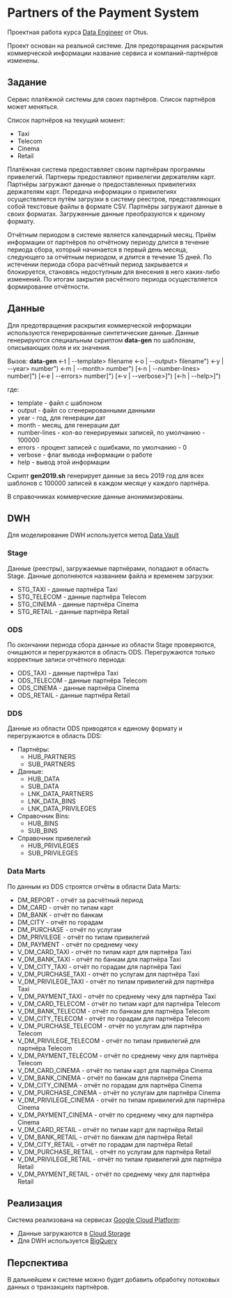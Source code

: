 # Partners of the Payment System
Проектная работа курса [Data Engineer](https://otus.ru/lessons/data-engineer/) от Otus.

Проект основан на реальной системе. Для предотвращения раскрытия коммерческой информации название сервиса и компаний-партнёров изменены.

## Задание
Сервис платёжной системы для своих партнёров. Список партнёров может меняться.

Список партнёров на текущий момент:
- Taxi
- Telecom
- Cinema
- Retail

Платёжная система предоставляет своим партнёрам программы привелегий. Партнеры предоставляют привелегии держателям карт. Партнёры загружают данные о предоставленных привилегиях держателям карт. Передача информации о привилегиях осуществляется путём загрузки в систему реестров, представляющих собой текстовые файлы в формате CSV. Партнёры загружают данные в своих форматах. Загруженные данные преобразуются к единому формату.

Отчётным периодом в системе является календарный месяц. Приём информации от партнёров по отчётному периоду длится в течение периода сбора, который начинается в первый день месяца, следующего за отчётным периодом, и длится в течение 15 дней. По истечении периода сбора расчётный период закрывается и блокируется, становясь недоступным для внесения в него каких-либо изменений. По итогам закрытия расчётного периода осуществляется формирование отчётности.

## Данные
Для предотвращения раскрытия коммерческой информации используются генерированные синтетические данные. Данные генерируются специальным скриптом **data-gen** по шаблонам, описывающих поля и их значения.

Вызов: **data-gen** <-t | --template> filename
                <-o | --output> filename") 
                <-y | --year> number") 
                <-m | --month> number") 
                [<-n | --number-lines> number]") 
                [<-e | --errors> number]") 
                [<-v | --verbose>]") 
                [<-h | --help>]") 
 
 где:
  - template - файл с шаблоном
  - output - файл со сгенерированными данными
  - year - год, для генерации дат
  - month - месяц, для генерации дат
  - number-lines - кол-во генерируемых записей, по умолчанию - 100000
  - errors - процент записей с ошибками, по умолчанию - 0
  - verbose - флаг вывода информации о работе
  - help - вывод этой информации

Скрипт **gen2019.sh** генерирует данные за весь 2019 год для всех шаблонов с 100000 записей в каждом месяце у каждого партнёра.

В справочниках коммерческие данные анонимизированы.

## DWH
Для моделирование DWH используется метод [Data Vault](https://en.wikipedia.org/wiki/Data_vault_modeling)

### Stage
Данные (реестры), загружаемые партнёрами, попадают в область Stage. Данные дополняются названием файла и временем загрузки:
- STG_TAXI - данные партнёра Taxi
- STG_TELECOM - данные партнёра Telecom
- STG_CINEMA - данные партнёра Cinema
- STG_RETAIL - данные партнёра Retail

### ODS
По окончании периода сбора данные из области Stage проверяются, очищаются и перегружаются в область ODS. Перегружаются только корректные записи отчётного периода:
- ODS_TAXI - данные партнёра Taxi
- ODS_TELECOM - данные партнёра Telecom
- ODS_CINEMA - данные партнёра Cinema
- ODS_RETAIL - данные партнёра Retail

### DDS
Данные из области ODS приводятся к единому формату и перегружаются в область DDS:
- Партнёры:
  - HUB_PARTNERS
  - SUB_PARTNERS
- Данные:
  - HUB_DATA
  - SUB_DATA
  - LNK_DATA_PARTNERS
  - LNK_DATA_BINS
  - LNK_DATA_PRIVILEGES
- Справочник Bins:
  - HUB_BINS
  - SUB_BINS
- Справочник привелегий
  - HUB_PRIVILEGES
  - SUB_PRIVILEGES

### Data Marts
По данным из DDS строятся отчёты в области Data Marts:
- DM_REPORT - отчёт за расчётный период
- DM_CARD - отчёт по типам карт
- DM_BANK - отчёт по банкам
- DM_CITY - отчёт по горадам
- DM_PURCHASE - отчёт по услугам
- DM_PRIVILEGE - отчёт по типам привилегий
- DM_PAYMENT - отчёт по среднему чеку
- V_DM_CARD_TAXI - отчёт по типам карт для партнёра Taxi
- V_DM_BANK_TAXI - отчёт по банкам для партнёра Taxi
- V_DM_CITY_TAXI - отчёт по горадам для партнёра Taxi
- V_DM_PURCHASE_TAXI - отчёт по услугам для партнёра Taxi
- V_DM_PRIVILEGE_TAXI - отчёт по типам привилегий для партнёра Taxi
- V_DM_PAYMENT_TAXI - отчёт по среднему чеку для партнёра Taxi
- V_DM_CARD_TELECOM - отчёт по типам карт для партнёра Telecom
- V_DM_BANK_TELECOM - отчёт по банкам для партнёра Telecom
- V_DM_CITY_TELECOM - отчёт по горадам для партнёра Telecom
- V_DM_PURCHASE_TELECOM - отчёт по услугам для партнёра Telecom
- V_DM_PRIVILEGE_TELECOM - отчёт по типам привилегий для партнёра Telecom
- V_DM_PAYMENT_TELECOM - отчёт по среднему чеку для партнёра Telecom
- V_DM_CARD_CINEMA - отчёт по типам карт для партнёра Cinema
- V_DM_BANK_CINEMA - отчёт по банкам для партнёра Cinema
- V_DM_CITY_CINEMA - отчёт по горадам для партнёра Cinema
- V_DM_PURCHASE_CINEMA - отчёт по услугам для партнёра Cinema
- V_DM_PRIVILEGE_CINEMA - отчёт по типам привилегий для партнёра Cinema
- V_DM_PAYMENT_CINEMA - отчёт по среднему чеку для партнёра Cinema
- V_DM_CARD_RETAIL - отчёт по типам карт для партнёра Retail
- V_DM_BANK_RETAIL - отчёт по банкам для партнёра Retail
- V_DM_CITY_RETAIL - отчёт по горадам для партнёра Retail
- V_DM_PURCHASE_RETAIL - отчёт по услугам для партнёра Retail
- V_DM_PRIVILEGE_RETAIL - отчёт по типам привилегий для партнёра Retail
- V_DM_PAYMENT_RETAIL - отчёт по среднему чеку для партнёра Retail

## Реализация
Система реализована на сервисах [Google Cloud Platform](https://cloud.google.com):
- Данные загружаются в [Cloud Storage](https://cloud.google.com/storage/)
- Для DWH используется [BigQuery](https://cloud.google.com/bigquery/)

## Перспектива
В дальнейшем к системе можно будет добавить обработку потоковых данных о транзакциях партнёров.

